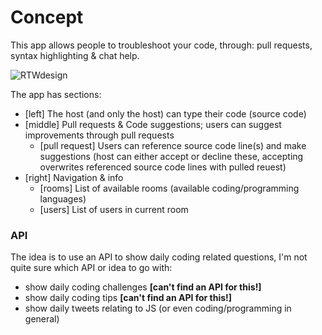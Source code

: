 # Concept

This app allows people to troubleshoot your code, through: pull requests, syntax highlighting & chat help.

![RTWdesign](https://user-images.githubusercontent.com/45405413/79219333-5cf1f400-7e52-11ea-9e82-ee9950d86d33.png)

The app has  sections:
* [left] The host (and only the host) can type their code (source code)
* [middle] Pull requests & Code suggestions; users can suggest improvements through pull requests
     * [pull request] Users can reference source code line(s) and make suggestions (host can either accept or decline these, accepting overwrites referenced source code lines with pulled reuest)
* [right] Navigation & info
     * [rooms] List of available rooms (available coding/programming languages)
     * [users] List of users in current room

 
### API

The idea is to use an API to show daily coding related questions, I'm not quite sure which API or idea to go with:
* show daily coding challenges **[can't find an API for this!]**
* show daily coding tips **[can't find an API for this!]**
* show daily tweets relating to JS (or even coding/programming in general)
